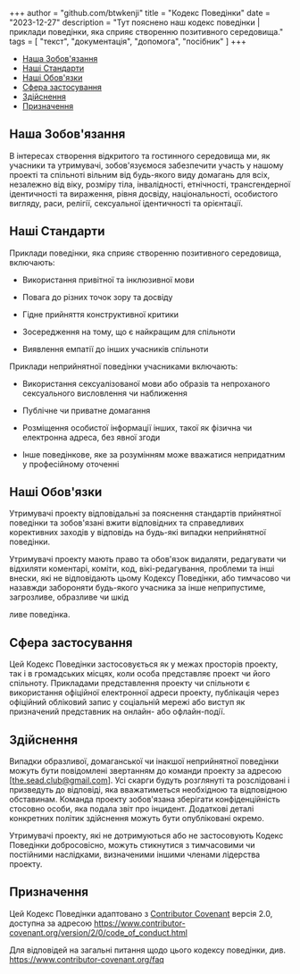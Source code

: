 +++
author = "github.com/btwkenji"
title = "Кодекс Поведінки"
date = "2023-12-27"
description = "Тут пояснено наш кодекс поведінки | приклади поведінки, яка сприяє створенню позитивного середовища."
tags = [
    "текст",
    "документація",
    "допомога",
    "посібник"
]
+++

<!--toc:start-->
- [Наша Зобов'язання](#наша-зобовязання)
- [Наші Стандарти](#наші-стандарти)
- [Наші Обов'язки](#наші-обовязки)
- [Сфера застосування](#сфера-застосування)
- [Здійснення](#здійснення)
- [Призначення](#призначення)
<!--toc:end-->

## Наша Зобов'язання

В інтересах створення відкритого та гостинного середовища ми, як учасники та утримувачі, зобов'язуємося забезпечити участь у нашому проекті та спільноті вільним від будь-якого виду домагань для всіх, незалежно від віку, розміру тіла, інвалідності, етнічності, трансгендерної ідентичності та вираження, рівня досвіду, національності, особистого вигляду, раси, релігії, сексуальної ідентичності та орієнтації.

## Наші Стандарти

Приклади поведінки, яка сприяє створенню позитивного середовища, включають:

- Використання привітної та інклюзивної мови

- Повага до різних точок зору та досвіду

- Гідне прийняття конструктивної критики

- Зосередження на тому, що є найкращим для спільноти

- Виявлення емпатії до інших учасників спільноти

Приклади неприйнятної поведінки учасниками включають:

- Використання сексуалізованої мови або образів та непроханого сексуального висловлення чи наближення

- Публічне чи приватне домагання

- Розміщення особистої інформації інших, такої як фізична чи електронна адреса, без явної згоди

- Інше поведінкове, яке за розумінням може вважатися непридатним у професійному оточенні

## Наші Обов'язки

Утримувачі проекту відповідальні за пояснення стандартів прийнятної поведінки та зобов'язані вжити відповідних та справедливих корективних заходів у відповідь на будь-які випадки неприйнятної поведінки.

Утримувачі проекту мають право та обов'язок видаляти, редагувати чи відхиляти коментарі, коміти, код, вікі-редагування, проблеми та інші внески, які не відповідають цьому Кодексу Поведінки, або тимчасово чи назавжди забороняти будь-якого учасника за інше неприпустиме, загрозливе, образливе чи шкід

ливе поведінка.

## Сфера застосування

Цей Кодекс Поведінки застосовується як у межах просторів проекту, так і в громадських місцях, коли особа представляє проект чи його спільноту. Прикладами представлення проекту чи спільноти є використання офіційної електронної адреси проекту, публікація через офіційний обліковий запис у соціальній мережі або виступ як призначений представник на онлайн- або офлайн-події.

## Здійснення

Випадки образливої, домаганської чи інакшої неприйнятної поведінки можуть бути повідомлені звертанням до команди проекту за адресою [the.sead.club@gmail.com]. Усі скарги будуть розглянуті та розслідовані і призведуть до відповіді, яка вважатиметься необхідною та відповідною обставинам. Команда проекту зобов'язана зберігати конфіденційність стосовно особи, яка подала звіт про інцидент. Додаткові деталі конкретних політик здійснення можуть бути опубліковані окремо.

Утримувачі проекту, які не дотримуються або не застосовують Кодекс Поведінки добросовісно, можуть стикнутися з тимчасовими чи постійними наслідками, визначеними іншими членами лідерства проекту.
  
## Призначення

Цей Кодекс Поведінки адаптовано з [Contributor Covenant](https://www.contributor-covenant.org) версія 2.0, доступна за адресою https://www.contributor-covenant.org/version/2/0/code_of_conduct.html

Для відповідей на загальні питання щодо цього кодексу поведінки, див. https://www.contributor-covenant.org/faq
